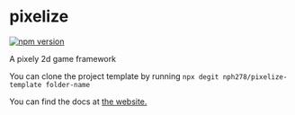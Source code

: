 # pixelize

[![npm version](https://img.shields.io/npm/v/pixelize-engine.svg)](https://www.npmjs.com/package/pixelize-engine)

A pixely 2d game framework

You can clone the project template by running `npx degit nph278/pixelize-template folder-name`

You can find the docs at [the website.](https://pixelizer.netlify.app)
